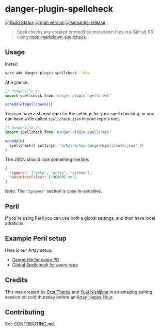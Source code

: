 # danger-plugin-spellcheck

[![Build Status](https://travis-ci.org/orta/danger-plugin-spellcheck.svg?branch=master)](https://travis-ci.org/orta/danger-plugin-spellcheck)
[![npm version](https://badge.fury.io/js/danger-plugin-spellcheck.svg)](https://badge.fury.io/js/danger-plugin-spellcheck)
[![semantic-release](https://img.shields.io/badge/%20%20%F0%9F%93%A6%F0%9F%9A%80-semantic--release-e10079.svg)](https://github.com/semantic-release/semantic-release)

> Spell checks any created or modified markdown files in a GitHub PR using [node-markdown-spellcheck](https://github.com/lukeapage/node-markdown-spellcheck).

## Usage

Install:

```sh
yarn add danger-plugin-spellcheck --dev
```

At a glance:

```js
// dangerfile.js
import spellcheck from 'danger-plugin-spellcheck'

schedule(spellcheck())
```

You can have a shared repo for the settings for your spell checking, or you can have a file called `spellcheck.json` in your repo's root.

```js
// dangerfile.js
import spellcheck from 'danger-plugin-spellcheck'

schedule(
  spellcheck({ settings: "artsy/artsy-danger@spellcheck.json" })
)
```

The JSON should look something like like:

```json
{
  "ignore": ["orta", "artsy", "github"],
  "whitelistFiles": ["README.md"]
}
```

*Note:* The `"ignores"` section is case in-sensitive.

## Peril

If you're using Peril you can use both a global settings, and then have local additions. 


## Example Peril setup

Here is our Artsy setup:

* [Dangerfile for every PR](https://github.com/artsy/artsy-danger/blob/997d4fb7f4680973ac016eb75474ad15bf18c183/org/all-prs.ts#L7-L9)
* [Global Spellcheck for every repo](https://github.com/artsy/artsy-danger/blob/997d4fb7f4680973ac016eb75474ad15bf18c183/spellcheck.json)

## Credits

This was created by [Orta Therox](https://twitter.com/orta) and [Yuki Nishijima](https://twitter.com/yuki24) in an amazing pairing session on cold thursday before an [Artsy Happy Hour](https://github.com/artsy/meta/blob/master/meta/happy_hour.md).

## Contributing

See [CONTRIBUTING.md](contributing.md).
